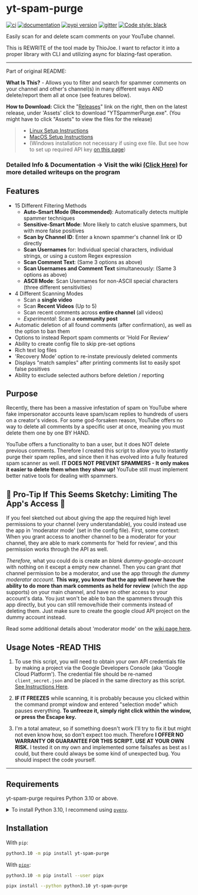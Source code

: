 # yt-spam-purge

[![ci](https://github.com/dekoza/yt-spam-purge/workflows/ci/badge.svg)](https://github.com/dekoza/yt-spam-purge/actions?query=workflow%3Aci)
[![documentation](https://img.shields.io/badge/docs-mkdocs%20material-blue.svg?style=flat)](https://dekoza.github.io/yt-spam-purge/)
[![pypi version](https://img.shields.io/pypi/v/yt-spam-purge.svg)](https://pypi.org/project/yt-spam-purge/)
[![gitter](https://badges.gitter.im/join%20chat.svg)](https://gitter.im/yt-spam-purge/community)
[![Code style: black](https://img.shields.io/badge/code%20style-black-000000.svg)](https://github.com/psf/black)

Easily scan for and delete scam comments on your YouTube channel.

This is REWRITE of the tool made by ThioJoe. I want to refactor it into a proper library with CLI and utilizing async for blazing-fast operation.


<hr>
Part of original README:

**What Is This?** - Allows you to filter and search for spammer comments on your channel and other's channel(s) in many different ways AND delete/report them all at once (see features below).

**How to Download:** Click the "[Releases](https://github.com/ThioJoe/YouTube-Spammer-Purge/releases)" link on the right, then on the latest release, under 'Assets' click to download "YTSpammerPurge.exe". (You might have to click "Assets" to view the files for the release)
> * [Linux Setup Instructions](https://github.com/ThioJoe/YouTube-Spammer-Purge/wiki/Linux-Installation-Instructions)
> * [MacOS Setup Instructions](https://github.com/ThioJoe/YouTube-Spammer-Purge/wiki/MacOS-Instructions)
> * (Windows installation not necessary if using exe file. But see how to set up required API key [on this page](https://github.com/ThioJoe/YT-Spammer-Purge/wiki/Instructions:-Obtaining-an-API-Key))

### **Detailed Info & Documentation →** Visit the wiki [(Click Here)](https://github.com/ThioJoe/YT-Spammer-Purge/wiki) for more detailed writeups on the program

## Features

* 15 Different Filtering Methods
  * **Auto-Smart Mode (Recommended)**: Automatically detects multiple spammer techniques
  * **Sensitive-Smart Mode**: More likely to catch elusive spammers, but with more false positives
  * **Scan by Channel ID**: Enter a known spammer's channel link or ID directly
  * **Scan Usernames** for: Individual special characters, individual strings, or using a custom Regex expression
  * **Scan Comment Text**: (Same 3 options as above)
  * **Scan Usernames and Comment Text** simultaneously: (Same 3 options as above)
  * **ASCII Mode**: Scan Usernames for non-ASCII special characters (three different sensitivities)
* 4 Different Scanning Modes
  * Scan a **single video**
  * Scan **Recent Videos** (Up to 5)
  * Scan recent comments across **entire channel** (all videos)
  * *Experimental*: Scan a **community post**
* Automatic deletion of all found comments (after confirmation), as well as the option to ban them
* Options to instead Report spam comments or 'Hold For Review'
* Ability to create config file to skip pre-set options
* Rich text log files
* 'Recovery Mode' option to re-instate previously deleted comments
* Displays "match samples" after printing comments list to easily spot false positives
* Ability to exclude selected authors before deletion / reporting

## Purpose

Recently, there has been a massive infestation of spam on YouTube where fake impersonator accounts leave spam/scam replies to hundreds of users on a creator's videos. For some god-forsaken reason, YouTube offers no way to delete all comments by a specific user at once, meaning you must delete them one by one BY HAND.

YouTube offers a functionality to ban a user, but it does NOT delete previous comments. Therefore I created this script to allow you to instantly purge their spam replies, and since then it has evolved into a fully featured spam scanner as well. **IT DOES NOT PREVENT SPAMMERS - It only makes it easier to delete them when they show up!** YouTube still must implement better native tools for dealing with spammers.

## 🤔 Pro-Tip If This Seems Sketchy: Limiting The App's Access 🤔

If you feel sketched out about giving the app the required high level permissions to your channel (very understandable), you could instead use the app in 'moderator mode' (set in the config file). First, some context: When you grant access to another channel to be a moderator for your channel, they are able to mark comments for 'held for review', and this permission works through the API as well.

_Therefore,_ what you could do is create an _blank dummy-google-account_ with nothing on it except a empty new channel. Then you can grant _that_ channel permission to be a moderator, and use the app through _the dummy moderator account_. **This way, you know that the app will never have the ability to do more than mark comments as held for review** (which the app supports) on your main channel, and have no other access to your account's data. You just won't be able to ban the spammers through this app directly, but you can still remove/hide their comments instead of deleting them. Just make sure to create the google cloud API project on the dummy account instead.

Read some additional details about 'moderator mode' on the [wiki page here](https://github.com/ThioJoe/YT-Spammer-Purge/wiki/Moderator-Mode-&-Limiting-Permissions).

## Usage Notes -READ THIS

1. To use this script, you will need to obtain your own API credentials file by making a project via the Google Developers Console (aka 'Google Cloud Platform'). The credential file should be re-named `client_secret.json` and be placed in the same directory as this script. [See Instructions Here](https://github.com/ThioJoe/YT-Spammer-Purge/wiki/Instructions:-Obtaining-an-API-Key).

2. **IF IT FREEZES** while scanning, it is probably because you clicked within the command prompt window and entered "selection mode" which pauses everything. **To unfreeze it, simply right click within the window, or press the Escape key.**

3. I'm a total amateur, so if something doesn't work I'll try to fix it but might not even know how, so don't expect too much. Therefore **I OFFER NO WARRANTY OR GUARANTEE FOR THIS SCRIPT. USE AT YOUR OWN RISK.** I tested it on my own and implemented some failsafes as best as I could, but there could always be some kind of unexpected bug. You should inspect the code yourself.



<hr>


## Requirements

yt-spam-purge requires Python 3.10 or above.

<details>
<summary>To install Python 3.10, I recommend using <a href="https://github.com/pyenv/pyenv"><code>pyenv</code></a>.</summary>

```bash
# install pyenv
git clone https://github.com/pyenv/pyenv ~/.pyenv

# setup pyenv (you should also put these three lines in .bashrc or similar)
export PATH="${HOME}/.pyenv/bin:${PATH}"
export PYENV_ROOT="${HOME}/.pyenv"
eval "$(pyenv init -)"

# install Python 3.10
pyenv install 3.10.0

# make it available globally
pyenv global system 3.10.0
```
</details>

## Installation

With `pip`:
```bash
python3.10 -m pip install yt-spam-purge
```

With [`pipx`](https://github.com/pipxproject/pipx):
```bash
python3.10 -m pip install --user pipx

pipx install --python python3.10 yt-spam-purge
```


